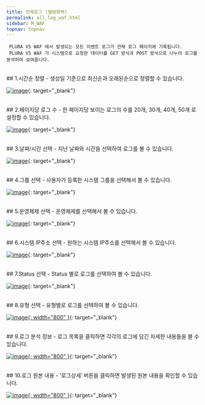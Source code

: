 ```yaml
---
title: 전체로그 (웹방화벽)
permalink: all_log_waf.html
sidebar: M_WAF
topnav: topnav
---
```


     PLURA V5 WAF 에서 발생되는 모든 이벤트 로그가 전체 로그 페이지에 기록됩니다.
     PLURA V5 WAF 가 시스템으로 요청한 데이터를 GET 방식과 POST 방식으로 나누어 로그를 분석하여 보여줍니다.

<br />
## 1.시간순 정렬
- 생성일 기준으로 최신순과 오래된순으로 정렬할 수 있습니다.

[![image](/docs/images/Manual/waf/all/1.png)](/docs/images/Manual/waf/all/1.png){: target="_blank"}

<br />
## 2.페이지당 로그 수
- 한 페이지당 보이는 로그의 수를 20개, 30개, 40개, 50개 로 설정할 수 있습니다.

[![image](/docs/images/Manual/waf/all/2.png)](/docs/images/Manual/waf/all/2.png){: target="_blank"}

<br />
## 3.날짜/시간 선택
- 지난 날짜와 시간을 선택하여 로그를 볼 수 있습니다.

[![image](/docs/images/Manual/waf/all/3.png)](/docs/images/Manual/waf/all/3.png){: target="_blank"}

<br />
## 4.그룹 선택
- 사용자가 등록한 시스템 그룹을 선택해서 볼 수 있습니다.

[![image](/docs/images/Manual/waf/all/4.png)](/docs/images/Manual/waf/all/4.png){: target="_blank"}

<br />
## 5.운영체제 선택
- 운영체제를 선택해서 볼 수 있습니다.

[![image](/docs/images/Manual/waf/all/5.png)](/docs/images/Manual/waf/all/5.png){: target="_blank"}

<br />
## 6.시스템 IP주소 선택
- 원하는 시스템 IP주소를 선택해서 볼 수 있습니다.

[![image](/docs/images/Manual/waf/all/6.png)](/docs/images/Manual/waf/all/6.png){: target="_blank"}
 
<br />
## 7.Status 선택
- Status 별로 로그를 선택하여 볼 수 있습니다.

[![image](/docs/images/Manual/waf/all/7.png)](/docs/images/Manual/waf/all/7.png){: target="_blank"}

<br />
## 8.유형 선택
- 유형별로 로그를 선택하여 볼 수 있습니다.

[![image](/docs/images/Manual/waf/all/8.png){: width="800" }](/docs/images/Manual/waf/all/8.png){: target="_blank"}

<br />
## 9.로그 분석 정보
- 로그 목록을 클릭하면 각각의 로그에 담긴 자세한 내용들을 볼 수 있습니다.

[![image](/docs/images/Manual/waf/all/9.png){: width="800" }](/docs/images/Manual/waf/all/9.png){: target="_blank"}

<br />
## 10.로그 원본 내용
- ‘로그상세’ 버튼을 클릭하면 발생된 원본 내용을 확인할 수 있습니다.

[![image](/docs/images/Manual/waf/all/10.png){: width="800" }](/docs/images/Manual/waf/all/10.png){: target="_blank"}